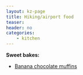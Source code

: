 ```yaml
---
layout: kz-page
title: Hiking/airport food
teaser: 
header: no
categories:
    - kitchen
---
```


**Sweet bakes:**
* [Banana chocolate muffins](/kitchen/banana-chocolate-muffins/) 
